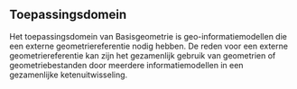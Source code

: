 Toepassingsdomein
-----------------

Het toepassingsdomein van Basisgeometrie is geo-informatiemodellen die een
externe geometriereferentie nodig hebben. De reden voor een externe
geometriereferentie kan zijn het gezamenlijk gebruik van geometrien of
geometriebestanden door meerdere informatiemodellen in een gezamenlijke
ketenuitwisseling.
